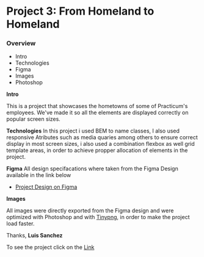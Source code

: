 # Project 3: From Homeland to Homeland
### Overview  
* Intro 
* Technologies 
* Figma 
* Images
* Photoshop
  
**Intro**    
  
This is a project that showcases the hometowns of some of Practicum's employees. We've made it so all the elements are displayed correctly on popular screen sizes.

**Technologies**
  In this project i used BEM to name classes, I also used  responsive Atributes such as media quaries among others to ensure correct display in most screen sizes, i also used  a combination flexbox as well grid template areas, in order to achieve propper allocation of elements in the project.   

**Figma**
All design specifacations where taken from the Figma Design available in the link below 
  
* [Project Design on Figma](https://www.figma.com/file/1zCYcflj6BJx5VqOvXU9nb/Sprint-3-From-Homeland-to-Homeland-desktop-mobile?node-id=0%3A1)  
  
**Images**  
  
All images were directly exported from the Figma design and were optimized with Photoshop and with [Tinypng](https://tinypng.com/), in order to make the project load faster. 
  
Thanks,
**Luis Sanchez**
 
 To see the project click on the 
[Link](https://lsanchez8719.github.io/web_project_3/)

